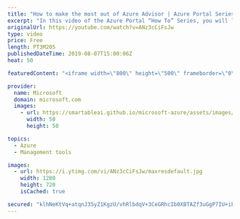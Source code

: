 ```yaml
---
title: "How to make the most out of Azure Advisor | Azure Portal Series"
excerpt: "In this video of the Azure Portal “How To” Series, you will learn how to make the most out of Azure Advisor to optimize your Azure workloads.    Try out these features in the Azure portal: https://portal.azure.com    Keep connected on Twitter: https://twitter.com/AzurePortal      And make sure to keep"
originalUrl: https://youtube.com/watch?v=ANz3cCiFsJw
type: video
price: Free
length: PT3M20S
publishedDateTime: 2019-08-07T15:00:06Z
heat: 50

featuredContent: "<iframe width=\"800\" height=\"500\" frameborder=\"0\" src=\"https://www.youtube.com/embed/ANz3cCiFsJw\" allow=\"accelerometer; autoplay; encrypted-media; gyroscope; picture-in-picture\" allowfullscreen></iframe>"

provider:
  name: Microsoft
  domain: microsoft.com
  images:
    - url: https://smartableai.github.io/microsoft-azure/assets/images/organizations/microsoft.com-50x50.jpg
      width: 50
      height: 50

topics:
  - Azure
  - Management tools

images:
  - url: https://i.ytimg.com/vi/ANz3cCiFsJw/maxresdefault.jpg
    width: 1280
    height: 720
    isCached: true

secured: "klhNeKtVq+atqnJ35yZ1KgzU/vhRlbdqV+3CeGRhcIb0XBTAZf3uGgP7IU+ibm6VBJMcS4Z2RSjwtH1CWDP1cXWIrDKwNdVYFrUcgtQfNp2/+iQuz3jpRPW32LbB8q18H5/3CK6pWnVuZk3EdM1UJ3t/wyQvVlmcmWZS9uKJ+N92sDAJtf90pzfu5t/HkzB7U0tA3+RTyJZIwGpxl6x39D4YfTqMw2m9xN6lUMTszeHfFCb3a/Rna93zmgEKPLUoVqgWwewbnkkNN+XgniAm2gNkN02TdvutRJrHia4V7KW5fBu438G363F+iIAlU1lWRMZxssPk7+jozO3rEGpGMb/manqdh4JVKYbowhyZNwkWyDtmOjtPQcHXBQahVqsaI74OVL3gDkPcmCO4w5OjdDWxLjQBlyRK5GAA3XNifdY=;EBHWzFlxUjE3vYyAjkSggw=="
---
```


